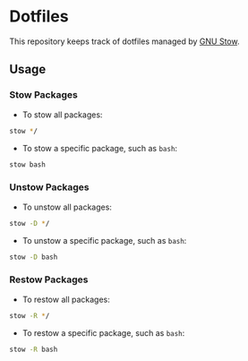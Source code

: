 # Dotfiles

This repository keeps track of dotfiles managed by [GNU Stow](https://www.gnu.org/software/stow/manual/stow.html).

## Usage

### Stow Packages
- To stow all packages:
```sh
stow */
```
- To stow a specific package, such as `bash`:
```sh
stow bash
```

### Unstow Packages
- To unstow all packages:
```sh
stow -D */
```
- To unstow a specific package, such as `bash`:
```sh
stow -D bash
```

### Restow Packages
- To restow all packages:
```sh
stow -R */
```
- To restow a specific package, such as `bash`:
```sh
stow -R bash
```